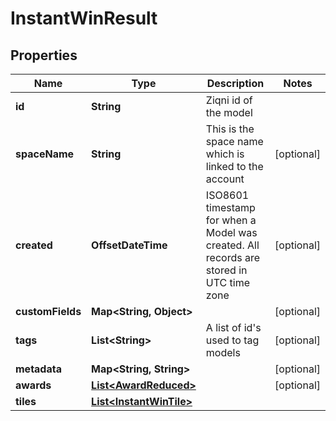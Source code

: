 

# InstantWinResult



## Properties

| Name | Type | Description | Notes |
|------------ | ------------- | ------------- | -------------|
|**id** | **String** | Ziqni id of the model |  |
|**spaceName** | **String** | This is the space name which is linked to the account |  [optional] |
|**created** | **OffsetDateTime** | ISO8601 timestamp for when a Model was created. All records are stored in UTC time zone |  [optional] |
|**customFields** | **Map&lt;String, Object&gt;** |  |  [optional] |
|**tags** | **List&lt;String&gt;** | A list of id&#39;s used to tag models |  [optional] |
|**metadata** | **Map&lt;String, String&gt;** |  |  [optional] |
|**awards** | [**List&lt;AwardReduced&gt;**](AwardReduced.md) |  |  [optional] |
|**tiles** | [**List&lt;InstantWinTile&gt;**](InstantWinTile.md) |  |  |




